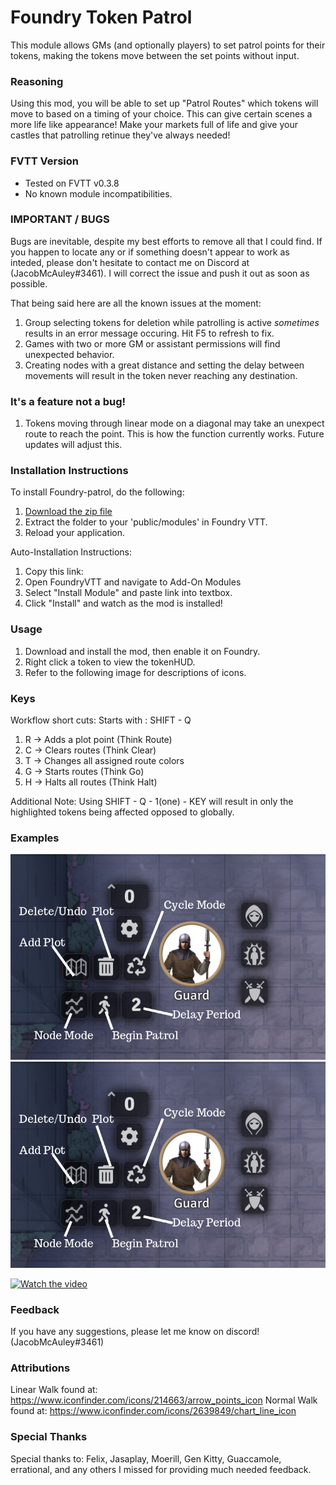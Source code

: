 # Foundry Token Patrol
This module allows GMs (and optionally players) to set patrol points for their tokens, making the tokens move between the set points without input.

### Reasoning

Using this mod, you will be able to set up "Patrol Routes" which tokens will move to based on a timing of your choice. This can give certain scenes a more life like appearance! Make your markets full of life and give your castles that patrolling retinue they've always needed!

### FVTT Version
- Tested on FVTT v0.3.8
- No known module incompatibilities. 

### IMPORTANT / BUGS

Bugs are inevitable, despite my best efforts to remove all that I could find. If you happen to locate any or if something doesn't appear to work as inteded, please don't hesitate to contact me on Discord at (JacobMcAuley#3461). I will correct the issue and push it out as soon as possible. 

That being said here are all the known issues at the moment:
1. Group selecting tokens for deletion while patrolling is active *sometimes* results in an error message occuring. Hit F5 to refresh to fix.
2. Games with two or more GM or assistant permissions will find unexpected behavior. 
3. Creating nodes with a great distance and setting the delay between movements will result in the token never reaching any destination.

### It's a feature not a bug!
1. Tokens moving through linear mode on a diagonal may take an unexpect route to reach the point. This is how the function currently works. Future updates will adjust this.


### Installation Instructions

To install Foundry-patrol, do the following:

1. [Download the zip file]()
2. Extract the folder to your 'public/modules' in Foundry VTT.
3. Reload your application.

Auto-Installation Instructions:

1. Copy this link: 
2. Open FoundryVTT and navigate to Add-On Modules
3. Select "Install Module" and paste link into textbox.
4. Click "Install" and watch as the mod is installed!

### Usage

1. Download and install the mod, then enable it on Foundry.
2. Right click a token to view the tokenHUD.
3. Refer to the following image for descriptions of icons.


### Keys

Workflow short cuts:
Starts with : SHIFT - Q
1. R -> Adds a plot point (Think Route)
2. C -> Clears routes (Think Clear)
3. T -> Changes all assigned route colors
4. G -> Starts routes (Think Go) 
5. H -> Halts all routes (Think Halt)

Additional Note: Using SHIFT - Q - 1(one) - KEY will result in only the highlighted tokens being affected opposed to globally.

### Examples

![example_picture1](imgs/examples/example1.png)
![example_picture2](imgs/examples/example1.png)

[![Watch the video](https://img.youtube.com/vi/zR6ut3gglZ4/maxresdefault.jpg)](https://www.youtube.com/watch?v=zR6ut3gglZ4)

### Feedback

If you have any suggestions, please let me know on discord! (JacobMcAuley#3461)


### Attributions

Linear Walk found at: https://www.iconfinder.com/icons/214663/arrow_points_icon
Normal Walk found at: https://www.iconfinder.com/icons/2639849/chart_line_icon

### Special Thanks
Special thanks to: Felix, Jasaplay, Moerill, Gen Kitty, Guaccamole, errational, and any others I missed for providing much needed feedback.
